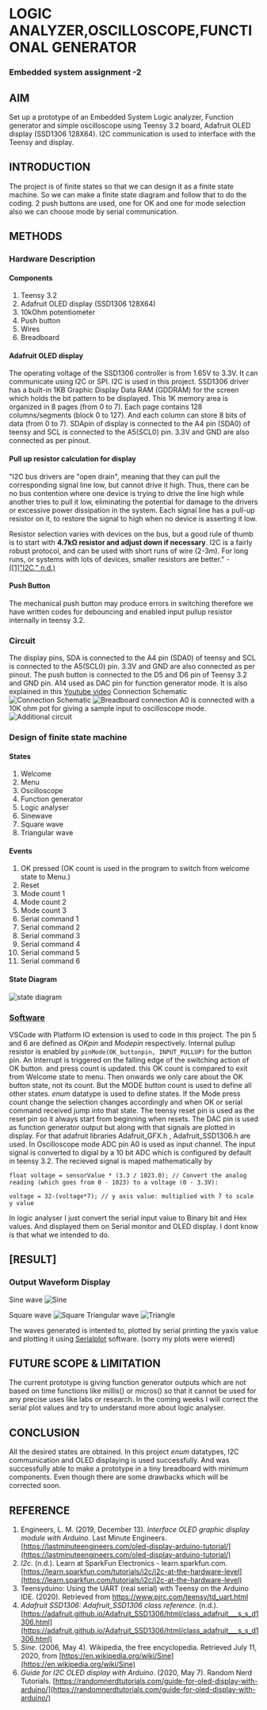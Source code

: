 # LOGIC ANALYZER,OSCILLOSCOPE,FUNCTIONAL GENERATOR

### Embedded system assignment -2



## AIM

Set up a prototype of an Embedded System Logic analyzer, Function generator and simple oscilloscope using Teensy 3.2 board, Adafruit OLED display (SSD1306 128X64). I2C communication is used to interface with the Teensy and display.


## INTRODUCTION

The project is of finite states so that we can design it as a finite state machine. So we can make a finite state diagram and follow that to do the coding. 2 push buttons are used, one for OK and one for mode selection also we can choose mode by serial communication.
## METHODS
### Hardware Description


#### Components


 1. Teensy 3.2
 2. Adafruit OLED display (SSD1306 128X64)
 3. 10kOhm potentiometer
 4. Push button
 5. Wires
 6. Breadboard

#### Adafruit OLED display

The operating voltage of the SSD1306 controller is from 1.65V to 3.3V. It can communicate using I2C or SPI. I2C is used in this project. SSD1306 driver has a built-in 1KB Graphic Display Data RAM (GDDRAM) for the screen which holds the bit pattern to be displayed. This 1K memory area is organized in 8 pages (from 0 to 7). Each page contains 128 columns/segments (block 0 to 127). And each column can store 8 bits of data (from 0 to 7). SDApin of display is connected to the A4 pin (SDA0) of teensy and SCL is connected to the A5(SCL0) pin. 3.3V and GND are also connected as per pinout.
#### Pull up resistor calculation for display


"I2C bus drivers are  "open drain", meaning that they can pull the corresponding signal line low, but cannot drive it high. Thus, there can be no bus contention where one device is trying to drive the line high while another tries to pull it low, eliminating the potential for damage to the drivers or excessive power dissipation in the system. Each signal line has a  pull-up resistor on it, to restore the signal to high when no device is asserting it low.

Resistor selection varies with devices on the bus, but a good rule of thumb is to start with **4.7kΩ resistor and adjust down if necessary**. I2C is a fairly robust protocol, and can be used with short runs of wire (2-3m). For long runs, or systems with lots of devices, smaller resistors are better." - [([1]"I2C," n.d.)](https://learn.sparkfun.com/tutorials/i2c/i2c-at-the-hardware-level)
#### Push Button

The mechanical push button may produce errors in switching therefore we have written codes for debouncing and enabled input pullup resistor internally in teensy 3.2.

### Circuit
The display pins, SDA is connected to the A4 pin (SDA0) of teensy and SCL is connected to the A5(SCL0) pin. 3.3V and GND are also connected as per pinout. The push button is connected to the D5 and D6 pin of Teensy 3.2 and GND pin. A14 used as DAC pin for function generator mode. 
It is also explained in this [Youtube video](https://youtu.be/nFGAEsI4nOw)
Connection Schematic
![Connection Schematic](https://github.com/jomaljose/logic_analyser/blob/master/media/Schematic.png)
![Breadboard connection](https://github.com/jomaljose/logic_analyser/blob/master/media/circuit.jpg)
A0 is connected with a 10K ohm pot for giving a sample input to oscilloscope mode.
![Additional circuit](https://github.com/jomaljose/logic_analyser/blob/master/media/Additional%20circuit%20for%20osci.jpg)

### Design of finite state machine
#### States
 1. Welcome 
 2. Menu 
 3. Oscilloscope 
 4. Function generator 
 5. Logic analyser 
 6. Sinewave 
 7. Square wave 
 8. Triangular wave
#### Events
 1. OK pressed (OK count is used in the program to switch from welcome state to Menu.)
 2. Reset
 3. Mode count 1
 4. Mode count 2
 5. Mode count 3
 6. Serial command 1
 7. Serial command 2
 8. Serial command 3
 9. Serial command 4 
10. Serial command 5
11. Serial command 6
  #### State Diagram
  ![state diagram](https://github.com/jomaljose/logic_analyser/blob/master/media/State%20diagram.jpg)

### [Software](https://github.com/jomaljose/logic_analyser/blob/master/main.cpp)
 VSCode with Platform IO extension is used to code in this project. The pin 5 and 6 are defined as *OKpin* and *Modepin* respectively. Internal pullup resistor is enabled by `pinMode(OK_buttonpin, INPUT_PULLUP)` for the button pin. An Interrupt is triggered on the falling edge of the switching action of OK button. and press count is updated. this OK count is compared to exit from Welcome state to menu. Then onwards we only care about the OK button state, not its count. But the MODE button count is used to define all other states. *enum* datatype is used to define states. If the Mode press count change the selection changes accordingly and when OK or serial command received jump into that state. The teensy reset pin is used as the reset pin so it always start from beginning when resets. The DAC pin is used as function generator output but along with that signals are plotted in display. For that adafruit libraries Adafruit_GFX.h , 
Adafruit_SSD1306.h are used.
	In Oscilloscope mode ADC pin A0 is used as input channel. The input signal is converted to digial by a 10 bit ADC which is configured by default in teensy 3.2. The recieved signal is maped mathematically by
	

    float voltage = sensorValue * (3.3 / 1023.0); // Convert the analog reading (which goes from 0 - 1023) to a voltage (0 - 3.3V):

    voltage = 32-(voltage*7); // y axis value: multiplied with 7 to scale y value
In logic analyser I just convert the serial input value to Binary bit and Hex values. And displayed them on Serial monitor and OLED display. I dont know is that what we intended to do.
## [RESULT]
### Output Waveform Display
Sine wave
![Sine](https://github.com/jomaljose/logic_analyser/blob/master/media/Sine.jpg)

Square wave
![Square](https://github.com/jomaljose/logic_analyser/blob/master/media/Square.jpg)
Triangular wave
![Triangle](https://github.com/jomaljose/logic_analyser/blob/master/media/Triangle.jpg)

The waves generated is intented to, plotted by serial printing the yaxis value and plotting it using [Serialplot](https://hackaday.io/project/5334-serialplot-realtime-plotting-software) software. (sorry my plots were wiered)


## FUTURE SCOPE & LIMITATION
The current prototype is giving function generator outputs which are not based on time functions like millis() or micros() so that it cannot be used for any precise uses like labs or research. In the coming weeks I will correct the serial plot values and try to understand more about logic analyser. 
## CONCLUSION

All the desired states are obtained. In this project  *enum* datatypes, I2C communication and OLED displaying is used successfully. And was successfully able to make a prototype in a tiny breadboard with minimum components. Even though there are some drawbacks which will be corrected soon.

## REFERENCE

 1. Engineers, L. M. (2019, December 13).  _Interface OLED graphic display module with Arduino_. Last Minute Engineers.  [https://lastminuteengineers.com/oled-display-arduino-tutorial/](https://lastminuteengineers.com/oled-display-arduino-tutorial/)
 2. _I2c_. (n.d.). Learn at SparkFun Electronics - learn.sparkfun.com.  [https://learn.sparkfun.com/tutorials/i2c/i2c-at-the-hardware-level](https://learn.sparkfun.com/tutorials/i2c/i2c-at-the-hardware-level)
 3. Teensyduino: Using the UART (real serial) with Teensy on the Arduino IDE. (2020). Retrieved from https://www.pjrc.com/teensy/td_uart.html
 4. _Adafruit SSD1306: Adafruit_SSD1306 class reference_. (n.d.). [https://adafruit.github.io/Adafruit_SSD1306/html/class_adafruit___s_s_d1306.html](https://adafruit.github.io/Adafruit_SSD1306/html/class_adafruit___s_s_d1306.html)
 5. _Sine_. (2006, May 4). Wikipedia, the free encyclopedia. Retrieved July 11, 2020, from [https://en.wikipedia.org/wiki/Sine](https://en.wikipedia.org/wiki/Sine)
 6. _Guide for I2C OLED display with Arduino_. (2020, May 7). Random Nerd Tutorials. [https://randomnerdtutorials.com/guide-for-oled-display-with-arduino/](https://randomnerdtutorials.com/guide-for-oled-display-with-arduino/)

